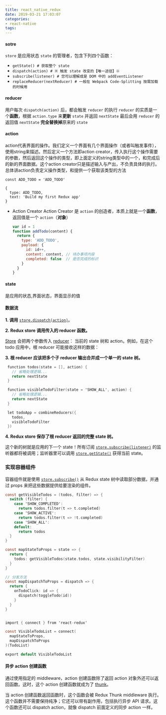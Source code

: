 ```yaml
---
title: react_native_redux
date: 2019-03-21 17:03:07
categories:
- react-native
tags:
---
```




#### sotre

`store` 是应用状态 `state` 的管理者，包含下列四个函数：

- `getState() # 获取整个 state`
- `dispatch(action) # ※ 触发 state 改变的【唯一途径】※`
- `subscribe(listener) # 您可以理解成是 DOM 中的 addEventListener`
- `replaceReducer(nextReducer) # 一般在 Webpack Code-Splitting 按需加载的时候用`

#### reducer

用户每次 `dispatch(action)` 后，都会触发 `reducer` 的执行
`reducer` 的实质是一个**函数**，根据 `action.type` 来**更新** `state` 并返回 `nextState`
最后会用 `reducer` 的返回值 `nextState` **完全替换掉**原来的 `state`

#### action 

action代表界面的操作。我们定义一个界面有几个界面操作（或者叫触发事件），使用string来描述。然后定义一个方法即action creator，传入执行这个操作需要的参数，然后返回这个操作的类型，即上面定义的string类型中的一个，和完成后的新的界面数据。这个action creator只是描述输入与产出，不负责具体的执行。总体讲action负责定义操作类型，和提供一个获取该类型的方法

```
const ADD_TODO = 'ADD_TODO'

{
  type: ADD_TODO,
  text: 'Build my first Redux app'
}
```

- Action Creator 
  Action Creator 是 `action` 的创造者，本质上就是一个**函数**，返回值是一个 `action`（**对象**）

  ```js
  var id = 1
  function addTodo(content) {
    return {
      type: 'ADD_TODO',
      payload: {
        id: id++,
        content: content, // 待办事项内容
        completed: false  // 是否完成的标识
      }
    }
  }
  ```

  


#### state

是应用的状态,界面状态，界面显示的值

#### 数据流

**1. 调用** [`store.dispatch(action)`](https://www.redux.org.cn/docs/api/Store.html#dispatch)。

**2. Redux store 调用传入的 reducer 函数。**

[Store](https://www.redux.org.cn/docs/basics/Store.html) 会把两个参数传入 [reducer](https://www.redux.org.cn/docs/basics/Reducers.html)： 当前的 state 树和 action。例如，在这个 todo 应用中，根 reducer 可能接收这样的数据：

**3. 根 reducer 应该把多个子 reducer 输出合并成一个单一的 state 树。**

````objective-c
 function todos(state = [], action) {
   // 省略处理逻辑...
   return nextState
 }

 function visibleTodoFilter(state = 'SHOW_ALL', action) {
   // 省略处理逻辑...
   return nextState
 }

 let todoApp = combineReducers({
   todos,
   visibleTodoFilter
 })
````

**4. Redux store 保存了根 reducer 返回的完整 state 树。**

这个新的树就是应用的下一个 state！所有订阅 [`store.subscribe(listener)`](https://www.redux.org.cn/docs/api/Store.html#subscribe) 的监听器都将被调用；监听器里可以调用 [`store.getState()`](https://www.redux.org.cn/docs/api/Store.html#getState) 获得当前 state。



### 实现容器组件

容器组件就是使用 [`store.subscribe()`](https://www.redux.org.cn/docs/api/Store.html#subscribe) 从 Redux state 树中读取部分数据，并通过 props 来把这些数据提供给要渲染的组件。

```objective-c
const getVisibleTodos = (todos, filter) => {
  switch (filter) {
    case 'SHOW_COMPLETED':
      return todos.filter(t => t.completed)
    case 'SHOW_ACTIVE':
      return todos.filter(t => !t.completed)
    case 'SHOW_ALL':
    default:
      return todos
  }
}

const mapStateToProps = state => {
  return {
    todos: getVisibleTodos(state.todos, state.visibilityFilter)
  }
}

// 分发方法
const mapDispatchToProps = dispatch => {
  return {
    onTodoClick: id => {
      dispatch(toggleTodo(id))
    }
  }
}


import { connect } from 'react-redux'

const VisibleTodoList = connect(
  mapStateToProps,
  mapDispatchToProps
)(TodoList)

export default VisibleTodoList
```

#### 异步 action 创建函数

通过使用指定的 middleware，action 创建函数除了返回 action 对象外还可以返回函数。这时，这个 action 创建函数就成为了 [thunk](https://en.wikipedia.org/wiki/Thunk)。

当 action 创建函数返回函数时，这个函数会被 Redux Thunk middleware 执行。这个函数并不需要保持纯净；它还可以带有副作用，包括执行异步 API 请求。这个函数还可以 dispatch action，就像 dispatch 前面定义的同步 action 一样。
